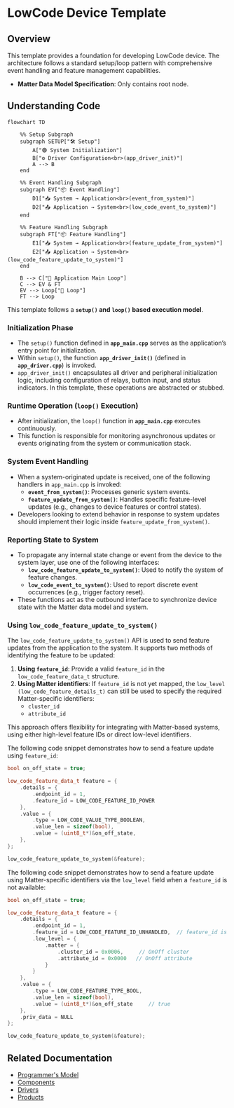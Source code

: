 # LowCode Device Template

## Overview

This template provides a foundation for developing LowCode device. The architecture follows a standard setup/loop pattern with comprehensive event handling and feature management capabilities.

* **Matter Data Model Specification**: Only contains root node.

## Understanding Code

```mermaid
flowchart TD

    %% Setup Subgraph
    subgraph SETUP["🛠️ Setup"]
        A["🟢 System Initialization"]
        B["⚙️ Driver Configuration<br>(app_driver_init)"]
        A --> B
    end

    %% Event Handling Subgraph
    subgraph EV["📦 Event Handling"]
        D1["📥 System → Application<br>(event_from_system)"]
        D2["📤 Application → System<br>(low_code_event_to_system)"]
    end

    %% Feature Handling Subgraph
    subgraph FT["📦 Feature Handling"]
        E1["📥 System → Application<br>(feature_update_from_system)"]
        E2["📤 Application → System<br>(low_code_feature_update_to_system)"]
    end

    B --> C["🔁 Application Main Loop"]
    C --> EV & FT
    EV --> Loop["🔁 Loop"]
    FT --> Loop
```

This template follows a **`setup()` and `loop()` based execution model**.

### Initialization Phase

* The `setup()` function defined in **`app_main.cpp`** serves as the application’s entry point for initialization.
* Within `setup()`, the function **`app_driver_init()`** (defined in **`app_driver.cpp`**) is invoked.
* `app_driver_init()` encapsulates all driver and peripheral initialization logic, including configuration of relays, button input, and status indicators. In this template, these operations are abstracted or stubbed.

### Runtime Operation (`loop()` Execution)

* After initialization, the `loop()` function in **`app_main.cpp`** executes continuously.
* This function is responsible for monitoring asynchronous updates or events originating from the system or communication stack.

### System Event Handling

* When a system-originated update is received, one of the following handlers in `app_main.cpp` is invoked:
  * **`event_from_system()`**: Processes generic system events.
  * **`feature_update_from_system()`**: Handles specific feature-level updates (e.g., changes to device features or control states).
* Developers looking to extend behavior in response to system updates should implement their logic inside `feature_update_from_system()`.

### Reporting State to System

* To propagate any internal state change or event from the device to the system layer, use one of the following interfaces:
  * **`low_code_feature_update_to_system()`**: Used to notify the system of feature changes.
  * **`low_code_event_to_system()`**: Used to report discrete event occurrences (e.g., trigger factory reset).
* These functions act as the outbound interface to synchronize device state with the Matter data model and system.

### Using `low_code_feature_update_to_system()`

The `low_code_feature_update_to_system()` API is used to send feature updates from the application to the system. It supports two methods of identifying the feature to be updated:

1. **Using `feature_id`**: Provide a valid `feature_id` in the `low_code_feature_data_t` structure.
2. **Using Matter identifiers**: If `feature_id` is not yet mapped, the `low_level (low_code_feature_details_t)` can still be used to specify the required Matter-specific identifiers:
   * `cluster_id`
   * `attribute_id`

This approach offers flexibility for integrating with Matter-based systems, using either high-level feature IDs or direct low-level identifiers.

The following code snippet demonstrates how to send a feature update using `feature_id`:

```cpp
bool on_off_state = true;

low_code_feature_data_t feature = {
    .details = {
        .endpoint_id = 1,
        .feature_id = LOW_CODE_FEATURE_ID_POWER
    },
    .value = {
        .type = LOW_CODE_VALUE_TYPE_BOOLEAN,
        .value_len = sizeof(bool),
        .value = (uint8_t*)&on_off_state,
    },
};

low_code_feature_update_to_system(&feature);
```

The following code snippet demonstrates how to send a feature update using Matter-specific identifiers via the `low_level` field when a `feature_id` is not available:

```cpp
bool on_off_state = true;

low_code_feature_data_t feature = {
    .details = {
        .endpoint_id = 1,
        .feature_id = LOW_CODE_FEATURE_ID_UNHANDLED,  // feature_id is unhandled
        .low_level = {
            .matter = {
                .cluster_id = 0x0006,     // OnOff cluster
                .attribute_id = 0x0000   // OnOff attribute
            }
        }
    },
    .value = {
        .type = LOW_CODE_FEATURE_TYPE_BOOL,
        .value_len = sizeof(bool),
        .value = (uint8_t*)&on_off_state     // true
    },
    .priv_data = NULL
};

low_code_feature_update_to_system(&feature);
```

## Related Documentation

* [Programmer's Model](../../docs/programmer_model.md)
* [Components](../../components/README.md)
* [Drivers](../../drivers/README.md)
* [Products](../README.md)
